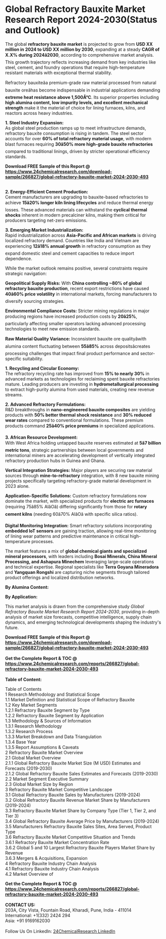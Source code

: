 <h1>Global Refractory Bauxite Market Research Report 2024-2030(Status and Outlook)</h1><p>The global <strong>refractory bauxite market</strong> is projected to grow from <strong>USD XX million in 2024 to USD XX million by 2030</strong>, expanding at a steady <strong>CAGR of X.X% during 2024â2030</strong>, according to comprehensive market analysis. This growth trajectory reflects increasing demand from key industries like steel, cement, and foundry operations that require high-temperature resistant materials with exceptional thermal stability.</p><p>Refractory bauxiteâa premium-grade raw material processed from natural bauxite oreâhas become indispensable in industrial applications demanding <strong>extreme heat resistance above 1,500Â°C</strong>. Its superior properties including <strong>high alumina content, low impurity levels, and excellent mechanical strength</strong> make it the material of choice for lining furnaces, kilns, and reactors across heavy industries.</p><p><strong>1. Steel Industry Expansion:</strong><br>
As global steel production ramps up to meet infrastructure demands, refractory bauxite consumption is rising in tandem. The steel sector accounts for over <strong>60% of total refractory material usage</strong>, with modern blast furnaces requiring <strong>30â50% more high-grade bauxite refractories</strong> compared to traditional linings, driven by stricter operational efficiency standards.</p><div><b>Download FREE Sample of this Report @ 
            <a href="https://www.24chemicalresearch.com/download-sample/266827/global-refractory-bauxite-market-2024-2030-493">
            https://www.24chemicalresearch.com/download-sample/266827/global-refractory-bauxite-market-2024-2030-493</a></b></div><br><p><strong>2. Energy-Efficient Cement Production:</strong><br>
Cement manufacturers are upgrading to bauxite-based refractories to achieve <strong>15â20% longer kiln lining lifecycles</strong> and reduce thermal energy losses. These advanced materials can withstand the <strong>cyclical thermal shocks</strong> inherent in modern precalciner kilns, making them critical for producers targeting net-zero emissions.</p><p><strong>3. Emerging Market Industrialization:</strong><br>
Rapid industrialization across <strong>Asia-Pacific and African markets</strong> is driving localized refractory demand. Countries like India and Vietnam are experiencing <strong>12â18% annual growth</strong> in refractory consumption as they expand domestic steel and cement capacities to reduce import dependence.</p><p>While the market outlook remains positive, several constraints require strategic navigation:</p><p><strong>Geopolitical Supply Risks:</strong> With <strong>China controlling ~80% of global refractory bauxite production</strong>, recent export restrictions have caused <strong>40â60% price volatility</strong> in international markets, forcing manufacturers to diversify sourcing strategies.</p><p><strong>Environmental Compliance Costs:</strong> Stricter mining regulations in major producing regions have increased production costs by <strong>20â25%</strong>, particularly affecting smaller operators lacking advanced processing technologies to meet new emission standards.</p><p><strong>Raw Material Quality Variance:</strong> Inconsistent bauxite ore qualityâwith alumina content fluctuating between <strong>55â85%</strong> across depositsâcreates processing challenges that impact final product performance and sector-specific suitability.</p><p><strong>1. Recycling and Circular Economy:</strong><br>
The refractory recycling rate has improved from <strong>15% to nearly 30%</strong> in advanced markets as technologies for reclaiming spent bauxite refractories mature. Leading producers are investing in <strong>hydrometallurgical processing</strong> to extract high-purity alumina from used materials, creating new revenue streams.</p><p><strong>2. Advanced Refractory Formulations:</strong><br>
R&amp;D breakthroughs in <strong>nano-engineered bauxite composites</strong> are yielding products with <strong>50% better thermal shock resistance</strong> and <strong>30% reduced wear rates</strong> compared to conventional formulations. These premium products command <strong>25â40% price premiums</strong> in specialized applications.</p><p><strong>3. African Resource Development:</strong><br>
With West Africa holding untapped bauxite reserves estimated at <strong>5â7 billion metric tons</strong>, strategic partnerships between local governments and international miners are accelerating development of vertically integrated refractory production hubs in Guinea and Ghana.</p><p><strong>Vertical Integration Strategies:</strong> Major players are securing raw material sources through <strong>mine-to-refractory</strong> integration, with 8 new bauxite mining projects specifically targeting refractory-grade material development in 2023 alone.</p><p><strong>Application-Specific Solutions:</strong> Custom refractory formulations now dominate the market, with specialized products for <strong>electric arc furnaces</strong> (requiring 75â85% AlâOâ) differing significantly from those for <strong>rotary cement kilns</strong> (needing 60â70% AlâOâ with specific silica ratios).</p><p><strong>Digital Monitoring Integration:</strong> Smart refractory solutions incorporating <strong>embedded IoT sensors</strong> are gaining traction, allowing real-time monitoring of lining wear patterns and predictive maintenance in critical high-temperature processes.</p><p>The market features a mix of <strong>global chemical giants and specialized mineral processors</strong>, with leaders including <strong>Bosai Minerals, China Mineral Processing, and Ashapura Minechem</strong> leveraging large-scale operations and technical expertise. Regional specialists like <strong>Terra Goyana Mineradora</strong> and <strong>Yangquan Rongshi</strong> are capturing niche segments through tailored product offerings and localized distribution networks.</p><p><strong>By Alumina Content:</strong></p><p><strong>By Application:</strong></p><p>This market analysis is drawn from the comprehensive study <em>Global Refractory Bauxite Market Research Report 2024-2030</em>, providing in-depth analysis of market size forecasts, competitive intelligence, supply chain dynamics, and emerging technological developments shaping the industry's future.</p><div><b>Download FREE Sample of this Report @ 
            <a href="https://www.24chemicalresearch.com/download-sample/266827/global-refractory-bauxite-market-2024-2030-493">
            https://www.24chemicalresearch.com/download-sample/266827/global-refractory-bauxite-market-2024-2030-493</a></b></div><br><div><b>Get the Complete Report & TOC @ 
            <a href="https://www.24chemicalresearch.com/reports/266827/global-refractory-bauxite-market-2024-2030-493">
            https://www.24chemicalresearch.com/reports/266827/global-refractory-bauxite-market-2024-2030-493</a></b></div><br>
            <b>Table of Content:</b><p>Table of Contents<br />
1 Research Methodology and Statistical Scope<br />
1.1 Market Definition and Statistical Scope of Refractory Bauxite<br />
1.2 Key Market Segments<br />
1.2.1 Refractory Bauxite Segment by Type<br />
1.2.2 Refractory Bauxite Segment by Application<br />
1.3 Methodology & Sources of Information<br />
1.3.1 Research Methodology<br />
1.3.2 Research Process<br />
1.3.3 Market Breakdown and Data Triangulation<br />
1.3.4 Base Year<br />
1.3.5 Report Assumptions & Caveats<br />
2 Refractory Bauxite Market Overview<br />
2.1 Global Market Overview<br />
2.1.1 Global Refractory Bauxite Market Size (M USD) Estimates and Forecasts (2019-2030)<br />
2.1.2 Global Refractory Bauxite Sales Estimates and Forecasts (2019-2030)<br />
2.2 Market Segment Executive Summary<br />
2.3 Global Market Size by Region<br />
3 Refractory Bauxite Market Competitive Landscape<br />
3.1 Global Refractory Bauxite Sales by Manufacturers (2019-2024)<br />
3.2 Global Refractory Bauxite Revenue Market Share by Manufacturers (2019-2024)<br />
3.3 Refractory Bauxite Market Share by Company Type (Tier 1, Tier 2, and Tier 3)<br />
3.4 Global Refractory Bauxite Average Price by Manufacturers (2019-2024)<br />
3.5 Manufacturers Refractory Bauxite Sales Sites, Area Served, Product Type<br />
3.6 Refractory Bauxite Market Competitive Situation and Trends<br />
3.6.1 Refractory Bauxite Market Concentration Rate<br />
3.6.2 Global 5 and 10 Largest Refractory Bauxite Players Market Share by Revenue<br />
3.6.3 Mergers & Acquisitions, Expansion<br />
4 Refractory Bauxite Industry Chain Analysis<br />
4.1 Refractory Bauxite Industry Chain Analysis<br />
4.2 Market Overview of</p><div><b>Get the Complete Report & TOC @ 
            <a href="https://www.24chemicalresearch.com/reports/266827/global-refractory-bauxite-market-2024-2030-493">
            https://www.24chemicalresearch.com/reports/266827/global-refractory-bauxite-market-2024-2030-493</a></b></div><br><b>CONTACT US:</b><br>
            203A, City Vista, Fountain Road, Kharadi, Pune, India - 411014<br>
            International: +1(332) 2424 294<br>
            Asia: +91 9169162030 <br><br>
            Follow Us On LinkedIn: <a href="https://www.linkedin.com/company/24chemicalresearch/">24ChemicalResearch LinkedIn</a>